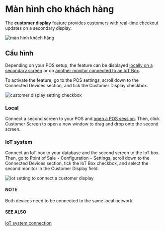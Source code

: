 # Màn hình cho khách hàng

The **customer display** feature provides customers with real-time checkout updates on a secondary
display.

![màn hình khách hàng](applications/sales/point_of_sale/shop/customer_display/display.png)

## Cấu hình

Depending on your POS setup, the feature can be displayed [locally on a secondary screen](#customer-display-local) or on [another monitor connected to an IoT Box](#customer-display-iot).

To activate the feature, go to the POS settings, scroll down to the Connected Devices
section, and tick the Customer Display checkbox.

![customer display setting checkbox](applications/sales/point_of_sale/shop/customer_display/feature-setting.png)

<a id="customer-display-local"></a>

### Local

Connect a second screen to your POS and [open a POS session](../../point_of_sale.md#pos-session-start). Then, click
Customer Screen to open a new window to drag and drop onto the second screen.

<a id="customer-display-iot"></a>

### IoT system

Connect an IoT box to your database and the second screen to the IoT box. Then, go to
Point of Sale ‣ Configuration ‣ Settings, scroll down to the
Connected Devices section, tick the IoT Box checkbox, and select the second
monitor in the Customer Display field.

![iot setting to connect a customer display](applications/sales/point_of_sale/shop/customer_display/iot-setting.png)

#### NOTE
Both devices need to be connected to the same local network.

#### SEE ALSO
[IoT system connection](../configuration/pos_iot.md)
